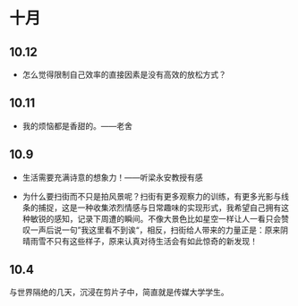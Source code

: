 # 十月

## 10.12



- 怎么觉得限制自己效率的直接因素是没有高效的放松方式？

## 10.11

- 我的烦恼都是香甜的。——老舍

## 10.9

- 生活需要充满诗意的想象力！——听梁永安教授有感

- 为什么要扫街而不只是拍风景呢？扫街有更多观察力的训练，有更多光影与线条的捕捉，这是一种收集浓烈情感与日常趣味的实现形式，我希望自己拥有这种敏锐的感知，记录下周遭的瞬间。不像大景色比如星空一样让人一看只会赞叹一声后说一句”我这里看不到诶“，相反，扫街给人带来的力量正是：原来阴晴雨雪不只有这些样子，原来认真对待生活会有如此惊奇的新发现！

## 10.4

与世界隔绝的几天，沉浸在剪片子中，简直就是传媒大学学生。
